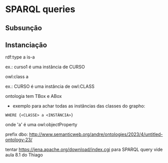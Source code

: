 # SPARQL queries

## Subsunção

## Instanciação

rdf:type
a
is-a

ex.: curso1 é uma instância de CURSO

owl:class
a

ex.: CURSO é uma instância de owl:CLASS

ontologia tem TBox e ABox

- exemplo para achar todas as instâncias das classes do grapho:

````SELECT
WHERE {<CLASSE> a <INSTÂNCIA>}
````
onde 'a' é uma owl:objectProperty

prefix dbo: <http://www.semanticweb.org/andre/ontologies/2023/4/untitled-ontology-23/>

tentar https://jena.apache.org/download/index.cgi para SPARQL query vide aula 8.1 do Thiago 
